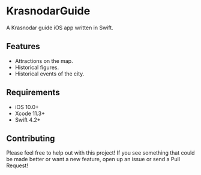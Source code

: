 # KrasnodarGuide

A Krasnodar guide iOS app written in Swift.

## Features

* Attractions on the map.
* Historical figures.
* Historical events of the city.

## Requirements 

- iOS 10.0+
- Xcode 11.3+
- Swift 4.2+

## Contributing

Please feel free to help out with this project! If you see something that could be made better or want a new feature, open up an issue or send a Pull Request!

